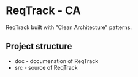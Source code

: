# ReqTrack - CA
ReqTrack built with "Clean Architecture" patterns.

## Project structure
* doc - documenation of ReqTrack
* src - source of ReqTrack
